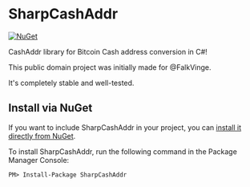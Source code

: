 # SharpCashAddr

[![NuGet](https://img.shields.io/nuget/v/SharpCashAddr.svg)](https://www.nuget.org/packages/SharpCashAddr/)

CashAddr library for Bitcoin Cash address conversion in C#!

This public domain project was initially made for @FalkVinge.

It's completely stable and well-tested.

## Install via NuGet

If you want to include SharpCashAddr in your project, you can [install it directly from NuGet](https://www.nuget.org/packages/SharpCashAddr/).

To install SharpCashAddr, run the following command in the Package Manager Console:

```
PM> Install-Package SharpCashAddr
```
